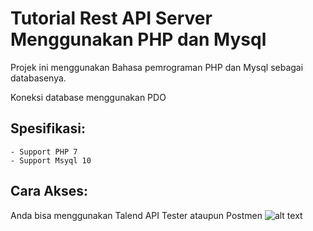 # Tutorial Rest API Server Menggunakan PHP dan Mysql
 Projek ini menggunakan Bahasa pemrograman PHP dan Mysql sebagai databasenya.
 
 Koneksi database menggunakan PDO 
## Spesifikasi:
	- Support PHP 7
	- Support Msyql 10
## Cara Akses:
Anda bisa menggunakan Talend API Tester ataupun Postmen
![alt text](https://github.com/iamdaniprn/tutorial-rest-api-server-menggunakan-php-dan-mysql/blob/master/sc.JPG)
